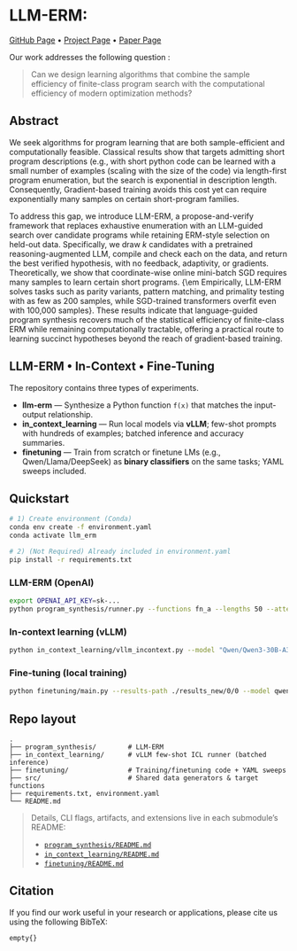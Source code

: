 # LLM-ERM: 

[GitHub Page]() • [Project Page]() • [Paper Page](https://arxiv.org/abs/2510.14331)

Our work addresses the following question : 
> Can we design learning algorithms that combine the sample efficiency of finite-class program search with the computational efficiency of modern optimization methods?

## Abstract

We seek algorithms for program learning that are both sample-efficient and computationally feasible. Classical results show that targets admitting short program descriptions (e.g., with short python code can be learned with a small number of examples (scaling with the size of the code) via length-first program enumeration, but the search is exponential in description length. Consequently, Gradient-based training avoids this cost yet can require exponentially many samples on certain short-program families.

To address this gap, we introduce LLM-ERM, a propose-and-verify framework that replaces exhaustive enumeration with an LLM-guided search over candidate programs while retaining ERM-style selection on held-out data. Specifically, we draw $k$ candidates with a pretrained reasoning-augmented LLM, compile and check each on the data, and return the best verified hypothesis, with no feedback, adaptivity, or gradients. Theoretically, we show that coordinate-wise online mini-batch SGD requires many samples to learn certain short programs. {\em Empirically, LLM-ERM solves tasks such as parity variants, pattern matching, and primality testing with as few as 200 samples, while SGD-trained transformers overfit even with 100,000 samples}. These results indicate that language-guided program synthesis recovers much of the statistical efficiency of finite-class ERM while remaining computationally tractable, offering a practical route to learning succinct hypotheses beyond the reach of gradient-based training.

## LLM-ERM • In-Context • Fine-Tuning

The repository contains three types of experiments.

- **llm-erm** — Synthesize a Python function `f(x)` that matches the input-output relationship.
- **in_context_learning** — Run local models via **vLLM**; few-shot prompts with hundreds of examples; batched inference and accuracy summaries.
- **finetuning** — Train from scratch or finetune LMs (e.g., Qwen/Llama/DeepSeek) as **binary classifiers** on the same tasks; YAML sweeps included.

## Quickstart

```bash
# 1) Create environment (Conda)
conda env create -f environment.yaml
conda activate llm_erm

# 2) (Not Required) Already included in environment.yaml
pip install -r requirements.txt
```

### LLM-ERM (OpenAI)
```bash
export OPENAI_API_KEY=sk-...
python program_synthesis/runner.py --functions fn_a --lengths 50 --attempts 3 --enable-code-interpreter
```

### In-context learning (vLLM)
```bash
python in_context_learning/vllm_incontext.py --model "Qwen/Qwen3-30B-A3B-Instruct-2507" --functions fn_a --lengths 50 --train-size 200 --test-size 100
```

### Fine-tuning (local training)
```bash
python finetuning/main.py --results-path ./results_new/0/0 --model qwen1.7B --target_func fn_a --sequence_length 50 --train_set_size 200 --test_set_size 10000 --batch_size 20 --n_epochs 200
```


## Repo layout
```
.
├── program_synthesis/        # LLM-ERM
├── in_context_learning/      # vLLM few-shot ICL runner (batched inference)
├── finetuning/               # Training/finetuning code + YAML sweeps
├── src/                      # Shared data generators & target functions
├── requirements.txt, environment.yaml
└── README.md
```

> Details, CLI flags, artifacts, and extensions live in each submodule’s README:
> - [`program_synthesis/README.md`](program_synthesis/README.md)  
> - [`in_context_learning/README.md`](in_context_learning/README.md)  
> - [`finetuning/README.md`](finetuning/README.md)

## Citation

If you find our work useful in your research or applications, please cite us using the following BibTeX:

```bash
empty{}
```
